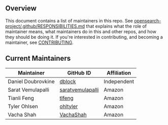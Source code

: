 ## Overview

This document contains a list of maintainers in this repo. See [opensearch-project/.github/RESPONSIBILITIES.md](https://github.com/opensearch-project/.github/blob/main/RESPONSIBILITIES.md#maintainer-responsibilities) that explains what the role of maintainer means, what maintainers do in this and other repos, and how they should be doing it. If you're interested in contributing, and becoming a maintainer, see [CONTRIBUTING](CONTRIBUTING.md).

## Current Maintainers

| Maintainer         | GitHub ID                                               | Affiliation |
| ------------------ | ------------------------------------------------------- | ----------- |
| Daniel Doubrovkine | [dblock](https://github.com/dblock)                     | Independent |
| Sarat Vemulapalli  | [saratvemulapalli](https://github.com/saratvemulapalli) | Amazon      |
| Tianli Feng        | [tlfeng](https://github.com/tlfeng)                     | Amazon      |
| Tyler Ohlsen       | [ohltyler](https://github.com/ohltyler)                 | Amazon      |
| Vacha Shah         | [VachaShah](https://github.com/vachashah)               | Amazon      |
